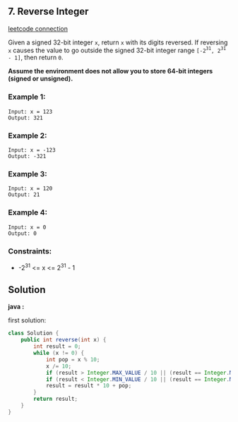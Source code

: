## 7. Reverse Integer

[leetcode connection](https://leetcode.com/problems/reverse-integer/)

Given a signed 32-bit integer `x`, return `x` with its digits reversed. If reversing `x` causes the value to go outside the signed 32-bit integer range `[-2`<sup>`31`</sup>`, 2`<sup>`31`</sup>` - 1]`, then return `0`.

**Assume the environment does not allow you to store 64-bit integers (signed or unsigned).**

### Example 1:
```
Input: x = 123
Output: 321
```

### Example 2:
```
Input: x = -123
Output: -321
```

### Example 3:
```
Input: x = 120
Output: 21
```

### Example 4:
```
Input: x = 0
Output: 0
```

### Constraints:

* -2<sup>31</sup> <= x <= 2<sup>31</sup> - 1

## Solution

**java :**

first solution:
```java
class Solution {
    public int reverse(int x) {
        int result = 0;
        while (x != 0) {
            int pop = x % 10;
            x /= 10;
            if (result > Integer.MAX_VALUE / 10 || (result == Integer.MAX_VALUE / 10 && pop > 7)) return 0;
            if (result < Integer.MIN_VALUE / 10 || (result == Integer.MIN_VALUE / 10 && pop < -8)) return 0;
            result = result * 10 + pop;
        }
        return result;
    }
}
```